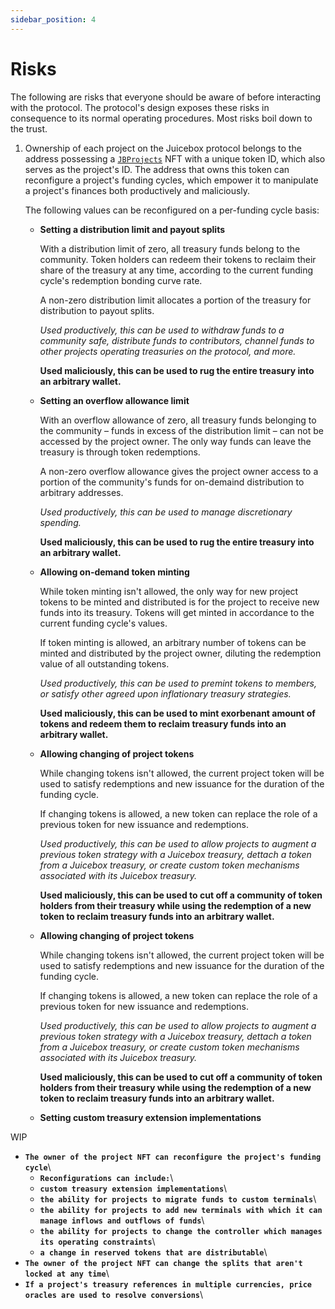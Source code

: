 ```yaml
---
sidebar_position: 4
---
```

# Risks 

The following are risks that everyone should be aware of before interacting with the protocol. The protocol's design exposes these risks in consequence to its normal operating procedures. Most risks boil down to the trust. 

1. Ownership of each project on the Juicebox protocol belongs to the address possessing a [`JBProjects`](/protocol/api/contracts/jbprojects) NFT with a unique token ID, which also serves as the project's ID. The address that owns this token can reconfigure a project's funding cycles, which empower it to manipulate a project's finances both productively and maliciously.

   The following values can be reconfigured on a per-funding cycle basis:

   * **Setting a distribution limit and payout splits** 
     
     With a distribution limit of zero, all treasury funds belong to the community. Token holders can redeem their tokens to reclaim their share of the treasury at any time, according to the current funding cycle's redemption bonding curve rate.

     A non-zero distribution limit allocates a portion of the treasury for distribution to payout splits.
     
     _Used productively, this can be used to withdraw funds to a community safe, distribute funds to contributors, channel funds to other projects operating treasuries on the protocol, and more._
     
     **Used maliciously, this can be used to rug the entire treasury into an arbitrary wallet.**

   * **Setting an overflow allowance limit** 
     
     With an overflow allowance of zero, all treasury funds belonging to the community – funds in excess of the distribution limit – can not be accessed by the project owner. The only way funds can leave the treasury is through token redemptions. 

     A non-zero overflow allowance gives the project owner access to a portion of the community's funds for on-demaind distribution to arbitrary addresses.
     
     _Used productively, this can be used to manage discretionary spending._

     **Used maliciously, this can be used to rug the entire treasury into an arbitrary wallet.**

   * **Allowing on-demand token minting** 

     While token minting isn't allowed, the only way for new project tokens to be minted and distributed is for the project to receive new funds into its treasury. Tokens will get minted in accordance to the current funding cycle's values. 

     If token minting is allowed, an arbitrary number of tokens can be minted and distributed by the project owner, diluting the redemption value of all outstanding tokens.
     
     _Used productively, this can be used to premint tokens to members, or satisfy other agreed upon inflationary treasury strategies._

     **Used maliciously, this can be used to mint exorbenant amount of tokens and redeem them to reclaim treasury funds into an arbitrary wallet.**

   * **Allowing changing of project tokens** 

     While changing tokens isn't allowed, the current project token will be used to satisfy redemptions and new issuance for the duration of the funding cycle. 

     If changing tokens is allowed, a new token can replace the role of a previous token for new issuance and redemptions. 
     
     _Used productively, this can be used to allow projects to augment a previous token strategy with a Juicebox treasury, dettach a token from a Juicebox treasury, or create custom token mechanisms associated with its Juicebox treasury._

     **Used maliciously, this can be used to cut off a community of token holders from their treasury while using the redemption of a new token to reclaim treasury funds into an arbitrary wallet.**

   * **Allowing changing of project tokens** 

     While changing tokens isn't allowed, the current project token will be used to satisfy redemptions and new issuance for the duration of the funding cycle. 

     If changing tokens is allowed, a new token can replace the role of a previous token for new issuance and redemptions. 
     
     _Used productively, this can be used to allow projects to augment a previous token strategy with a Juicebox treasury, dettach a token from a Juicebox treasury, or create custom token mechanisms associated with its Juicebox treasury._

     **Used maliciously, this can be used to cut off a community of token holders from their treasury while using the redemption of a new token to reclaim treasury funds into an arbitrary wallet.**

   * **Setting custom treasury extension implementations** 


WIP

* **`The owner of the project NFT can reconfigure the project's funding cycle`**\
  * **`Reconfigurations can include:`**\
  * **`custom treasury extension implementations`**\
  * **`the ability for projects to migrate funds to custom terminals`**\
  * **`the ability for projects to add new terminals with which it can manage inflows and outflows of funds`**\
  * **`the ability for projects to change the controller which manages its operating constraints`**\
  * **`a change in reserved tokens that are distributable`**\
* **`The owner of the project NFT can change the splits that aren't locked at any time`**\
* **`If a project's treasury references in multiple currencies, price oracles are used to resolve conversions`**\